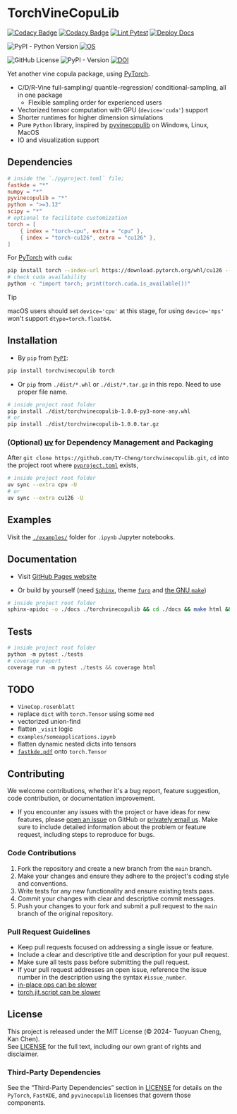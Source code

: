# TorchVineCopuLib

[![Codacy Badge](https://app.codacy.com/project/badge/Grade/e8a7a7448b2043d9bbefafc5a3ec14f7)](https://app.codacy.com/gh/TY-Cheng/torchvinecopulib/dashboard?utm_source=gh&utm_medium=referral&utm_content=&utm_campaign=Badge_grade)
[![Codacy Badge](https://app.codacy.com/project/badge/Coverage/e8a7a7448b2043d9bbefafc5a3ec14f7)](https://app.codacy.com?utm_source=gh&utm_medium=referral&utm_content=&utm_campaign=Badge_coverage)
[![Lint Pytest](https://github.com/TY-Cheng/torchvinecopulib/actions/workflows/python-package.yml/badge.svg?branch=main)](https://github.com/TY-Cheng/torchvinecopulib/actions/workflows/python-package.yml)
[![Deploy Docs](https://github.com/TY-Cheng/torchvinecopulib/actions/workflows/static.yml/badge.svg?branch=main)](https://github.com/TY-Cheng/torchvinecopulib/actions/workflows/static.yml)

![PyPI - Python Version](https://img.shields.io/pypi/pyversions/torchvinecopulib)
[![OS](https://img.shields.io/badge/OS-Windows%7CmacOS%7CUbuntu-blue)](https://github.com/TY-Cheng/torchvinecopulib/actions/workflows/python-package.yml)

![GitHub License](https://img.shields.io/github/license/ty-cheng/torchvinecopulib)
![PyPI - Version](https://img.shields.io/pypi/v/torchvinecopulib)
[![DOI](https://zenodo.org/badge/768037665.svg)](https://zenodo.org/doi/10.5281/zenodo.10836953)

Yet another vine copula package, using [PyTorch](https://pytorch.org/get-started/locally/).

- C/D/R-Vine full-sampling/ quantile-regression/ conditional-sampling, all in one package
  - Flexible sampling order for experienced users
- Vectorized tensor computation with GPU (`device='cuda'`) support
- Shorter runtimes for higher dimension simulations
- Pure `Python` library, inspired by [pyvinecopulib](https://github.com/vinecopulib/pyvinecopulib/) on Windows, Linux, MacOS
- IO and visualization support

## Dependencies

```toml
# inside the `./pyproject.toml` file;
fastkde = "*"
numpy = "*"
pyvinecopulib = "*"
python = ">=3.12"
scipy = "*"
# optional to facilitate customization
torch = [
    { index = "torch-cpu", extra = "cpu" },
    { index = "torch-cu126", extra = "cu126" },
]
```

For [PyTorch](https://pytorch.org/get-started/locally/) with `cuda`:

```bash
pip install torch --index-url https://download.pytorch.org/whl/cu126 --force-reinstall
# check cuda availability
python -c "import torch; print(torch.cuda.is_available())"
```

> [!TIP]
> macOS users should set `device='cpu'` at this stage, for using `device='mps'` won't support `dtype=torch.float64`.

## Installation

- By `pip` from [`PyPI`](https://pypi.org/project/torchvinecopulib/):

```bash
pip install torchvinecopulib torch
```

- Or `pip` from `./dist/*.whl` or `./dist/*.tar.gz` in this repo.
  Need to use proper file name.

```bash
# inside project root folder
pip install ./dist/torchvinecopulib-1.0.0-py3-none-any.whl
# or
pip install ./dist/torchvinecopulib-1.0.0.tar.gz
```

### (Optional) [uv](https://docs.astral.sh/uv/getting-started/) for Dependency Management and Packaging

After `git clone https://github.com/TY-Cheng/torchvinecopulib.git`, `cd` into the project root where [`pyproject.toml`](https://github.com/TY-Cheng/torchvinecopulib/blob/main/pyproject.toml) exists,

```bash
# inside project root folder
uv sync --extra cpu -U
# or
uv sync --extra cu126 -U
```

## Examples

Visit the [`./examples/`](https://github.com/TY-Cheng/torchvinecopulib/tree/main/examples) folder for `.ipynb` Jupyter notebooks.

## Documentation

- Visit [GitHub Pages website](https://ty-cheng.github.io/torchvinecopulib/)

- Or build by yourself (need [`Sphinx`](https://github.com/sphinx-doc/sphinx), theme [`furo`](https://github.com/pradyunsg/furo) and [the GNU `make`](https://www.gnu.org/software/make/))

```bash
# inside project root folder
sphinx-apidoc -o ./docs ./torchvinecopulib && cd ./docs && make html && cd ..
```

## Tests

```python
# inside project root folder
python -m pytest ./tests
# coverage report
coverage run -m pytest ./tests && coverage html
```

## TODO

- `VineCop.rosenblatt`
- replace `dict` with `torch.Tensor` using some `mod`
- vectorized union-find
- flatten `_visit` logic
- `examples/someapplications.ipynb`
- flatten dynamic nested dicts into tensors
- [`fastkde.pdf`](https://github.com/LBL-EESA/fastkde/blob/main/src/fastkde/fastKDE.py) onto `torch.Tensor`

## Contributing

We welcome contributions, whether it's a bug report, feature suggestion, code contribution, or documentation improvement.

- If you encounter any issues with the project or have ideas for new features, please [open an issue](https://github.com/TY-Cheng/torchvinecopulib/issues/new) on GitHub or [privately email us](mailto:cty120120@gmail.com). Make sure to include detailed information about the problem or feature request, including steps to reproduce for bugs.

### Code Contributions

1. Fork the repository and create a new branch from the `main` branch.
2. Make your changes and ensure they adhere to the project's coding style and conventions.
3. Write tests for any new functionality and ensure existing tests pass.
4. Commit your changes with clear and descriptive commit messages.
5. Push your changes to your fork and submit a pull request to the `main` branch of the original repository.

### Pull Request Guidelines

- Keep pull requests focused on addressing a single issue or feature.
- Include a clear and descriptive title and description for your pull request.
- Make sure all tests pass before submitting the pull request.
- If your pull request addresses an open issue, reference the issue number in the description using the syntax `#issue_number`.
- [in-place ops can be slower](https://discuss.pytorch.org/t/are-inplace-operations-faster/61209/4)
- [torch.jit.script can be slower](https://discuss.pytorch.org/t/why-is-torch-jit-script-slower/120131/6)

## License

This project is released under the MIT License (© 2024- Tuoyuan Cheng, Kan Chen).  
See [LICENSE](./LICENSE) for the full text, including our own grant of rights and disclaimer.

### Third-Party Dependencies

See the “Third-Party Dependencies” section in [LICENSE](./LICENSE) for details on the `PyTorch`, `FastKDE`, and `pyvinecopulib` licenses that govern those components.

